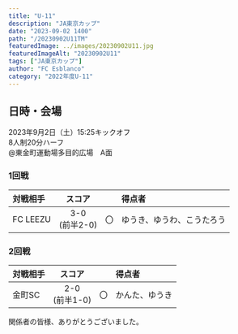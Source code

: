 ```yaml
---
title: "U-11"
description: "JA東京カップ"
date: "2023-09-02 1400"
path: "/20230902U11TM"
featuredImage: ../images/20230902U11.jpg
featuredImageAlt: "20230902U11"
tags: ["JA東京カップ"]
author: "FC Esblanco"
category: "2022年度U-11"
---
```


## 日時・会場

2023年9月2日（土）15:25キックオフ<br>
8人制20分ハーフ<br>
@東金町運動場多目的広場　A面

### 1回戦

| 対戦相手| スコア |   | 得点者  |
|:----|:------:|:-:|:--------|
| FC LEEZU | 3-0<br>(前半2-0) | 〇 |ゆうき、ゆうわ、こうたろう|


### 2回戦

| 対戦相手| スコア |   | 得点者  |
|:----|:------:|:-:|:--------|
| 金町SC | 2-0<br>(前半1-0) | 〇 |かんた、ゆうき|


関係者の皆様、ありがとうございました。